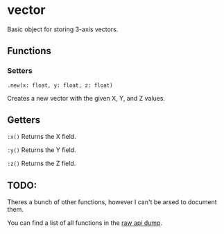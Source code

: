 # vector
Basic object for storing 3-axis vectors.

## Functions
### Setters
``.new(x: float, y: float, z: float)``

Creates a new vector with the given X, Y, and Z values.

## Getters
``:x()`` Returns the X field.

``:y()`` Returns the Y field.

``:z()`` Returns the Z field.

## TODO:
Theres a bunch of other functions, however I can't be arsed to document them. 

You can find a list of all functions in the [raw api dump](../assets/malice_api_raw_dump.txt).